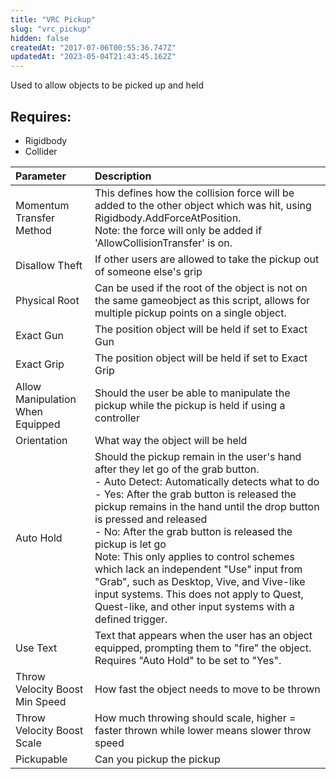 ```yaml
---
title: "VRC Pickup"
slug: "vrc_pickup"
hidden: false
createdAt: "2017-07-06T00:55:36.747Z"
updatedAt: "2023-05-04T21:43:45.162Z"
---
```

Used to allow objects to be picked up and held

## Requires:

- Rigidbody
- Collider

| Parameter | Description |
| :-- | :--|
| Momentum Transfer Method        | This defines how the collision force will be added to the other object which was hit, using Rigidbody.AddForceAtPosition.<br />Note: the force will only be added if 'AllowCollisionTransfer' is on.                                                                                                                                                                                                                                                                                                                                                                                |
| Disallow Theft                  | If other users are allowed to take the pickup out of someone else's grip                                                                                                                                                                                                                                                                                                                                                                                                                                                                                                            |
| Physical Root                   | Can be used if the root of the object is not on the same gameobject as this script, allows for multiple pickup points on a single object.                                                                                                                                                                                                                                                                                                                                                                                                                                           |
| Exact Gun                       | The position object will be held if set to Exact Gun                                                                                                                                                                                                                                                                                                                                                                                                                                                                                                                                |
| Exact Grip                      | The position object will be held if set to Exact Grip                                                                                                                                                                                                                                                                                                                                                                                                                                                                                                                               |
| Allow Manipulation When Equipped | Should the user be able to manipulate the pickup while the pickup is held if using a controller                                                                                                                                                                                                                                                                                                                                                                                                                                                                                     |
| Orientation                     | What way the object will be held                                                                                                                                                                                                                                                                                                                                                                                                                                                                                                                                                    |
| Auto Hold                       | Should the pickup remain in the user's hand after they let go of the grab button.<br />- Auto Detect: Automatically detects what to do<br />- Yes: After the grab button is released the pickup remains in the hand until the drop button is pressed and released<br />- No: After the grab button is released the pickup is let go<br />Note: This only applies to control schemes which lack an independent "Use" input from "Grab", such as Desktop, Vive, and Vive-like input systems. This does not apply to Quest, Quest-like, and other input systems with a defined trigger. |
| Use Text                        | Text that appears when the user has an object equipped, prompting them to "fire" the object.<br />Requires "Auto Hold" to be set to "Yes".                                                                                                                                                                                                                                                                                                                                                                                                                                          |
| Throw Velocity Boost Min Speed  | How fast the object needs to move to be thrown                                                                                                                                                                                                                                                                                                                                                                                                                                                                                                                                      |
| Throw Velocity Boost Scale      | How much throwing should scale, higher = faster thrown while lower means slower throw speed                                                                                                                                                                                                                                                                                                                                                                                                                                                                                         |
| Pickupable                      | Can you pickup the pickup                                                                                                                                                                                                                                                                                                                                                                                                                                                                                                                                                           |
